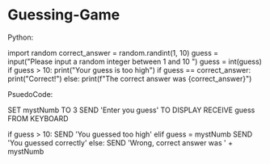 # Guessing-Game
Python:

import random
correct_answer = random.randint(1, 10)
guess = input("Please input a random integer between 1 and 10 ")
guess = int(guess)
if guess > 10:
  print("Your guess is too high")
if guess == correct_answer:
  print("Correct!")
else:
  print(f"The correct answer was {correct_answer}")

PsuedoCode:

SET mystNumb TO 3
SEND 'Enter you guess' TO DISPLAY
RECEIVE guess FROM KEYBOARD

if guess > 10:
  SEND 'You guessed too high'
elif guess = mystNumb
  SEND 'You guessed correctly'
else:
  SEND 'Wrong, correct answer was ' + mystNumb
  
